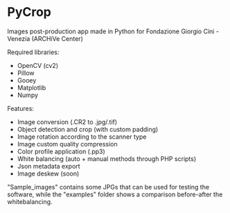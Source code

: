 # PyCrop
Images post-production app made in Python for Fondazione Giorgio Cini - Venezia (ARCHiVe Center)

Required libraries:
 - OpenCV (cv2)
 - Pillow
 - Gooey
 - Matplotlib
 - Numpy

Features:
 - Image conversion (.CR2 to .jpg/.tif)
 - Object detection and crop (with custom padding)
 - Image rotation according to the scanner type
 - Image custom quality compression
 - Color profile application (.pp3)
 - White balancing (auto + manual methods through PHP scripts)
 - Json metadata export
 - Image deskew (soon)

"Sample_images" contains some JPGs that can be used for testing the software, while the "examples" folder shows a comparison before-after the whitebalancing.
